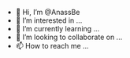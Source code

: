 - 👋 Hi, I’m @AnassBe
- 👀 I’m interested in ...
- 🌱 I’m currently learning ...
- 💞️ I’m looking to collaborate on ...
- 📫 How to reach me ...

<!---
AnassBe/AnassBe is a ✨ special ✨ repository because its `README.md` (this file) appears on your GitHub profile.
You can click the Preview link to take a look at your changes.
--->
